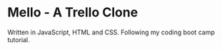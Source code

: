 # Mello - A Trello Clone
Written in JavaScript, HTML and CSS.
Following my coding boot camp tutorial.